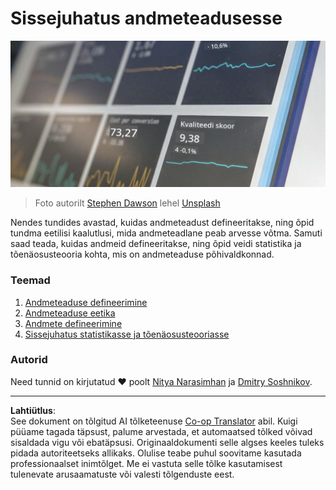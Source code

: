<!--
CO_OP_TRANSLATOR_METADATA:
{
  "original_hash": "696a8474a01054281704cbfb09148949",
  "translation_date": "2025-10-11T15:32:32+00:00",
  "source_file": "1-Introduction/README.md",
  "language_code": "et"
}
-->
# Sissejuhatus andmeteadusesse

![andmed tegevuses](../../../translated_images/data.48e22bb7617d8d92188afbc4c48effb920ba79f5cebdc0652cd9f34bbbd90c18.et.jpg)
> Foto autorilt <a href="https://unsplash.com/@dawson2406?utm_source=unsplash&utm_medium=referral&utm_content=creditCopyText">Stephen Dawson</a> lehel <a href="https://unsplash.com/s/photos/data?utm_source=unsplash&utm_medium=referral&utm_content=creditCopyText">Unsplash</a>
  
Nendes tundides avastad, kuidas andmeteadust defineeritakse, ning õpid tundma eetilisi kaalutlusi, mida andmeteadlane peab arvesse võtma. Samuti saad teada, kuidas andmeid defineeritakse, ning õpid veidi statistika ja tõenäosusteooria kohta, mis on andmeteaduse põhivaldkonnad.

### Teemad

1. [Andmeteaduse defineerimine](01-defining-data-science/README.md)
2. [Andmeteaduse eetika](02-ethics/README.md)
3. [Andmete defineerimine](03-defining-data/README.md)
4. [Sissejuhatus statistikasse ja tõenäosusteooriasse](04-stats-and-probability/README.md)

### Autorid

Need tunnid on kirjutatud ❤️ poolt [Nitya Narasimhan](https://twitter.com/nitya) ja [Dmitry Soshnikov](https://twitter.com/shwars).

---

**Lahtiütlus**:  
See dokument on tõlgitud AI tõlketeenuse [Co-op Translator](https://github.com/Azure/co-op-translator) abil. Kuigi püüame tagada täpsust, palume arvestada, et automaatsed tõlked võivad sisaldada vigu või ebatäpsusi. Originaaldokumenti selle algses keeles tuleks pidada autoriteetseks allikaks. Olulise teabe puhul soovitame kasutada professionaalset inimtõlget. Me ei vastuta selle tõlke kasutamisest tulenevate arusaamatuste või valesti tõlgenduste eest.